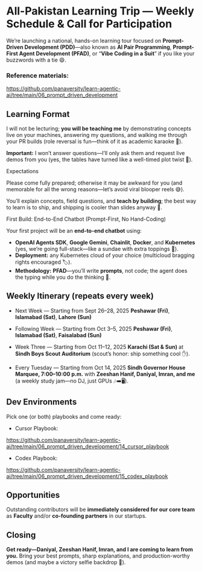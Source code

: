 # All-Pakistan Learning Trip — Weekly Schedule & Call for Participation

We’re launching a national, hands-on learning tour focused on **Prompt-Driven Development (PDD)**—also known as **AI Pair Programming**, **Prompt-First Agent Development (PFAD)**, or “**Vibe Coding in a Suit**” if you like your buzzwords with a tie 😄.

### Reference materials:

https://github.com/panaversity/learn-agentic-ai/tree/main/06_prompt_driven_development


## Learning Format

I will not be lecturing; **you will be teaching me** by demonstrating concepts live on your machines, answering my questions, and walking me through your PR builds (role reversal is fun—think of it as academic karaoke 🎤).

**Important:** I won’t answer questions—I’ll only ask them and request live demos from you (yes, the tables have turned like a well-timed plot twist 🍿).

Expectations

Please come fully prepared; otherwise it may be awkward for you (and memorable for all the wrong reasons—let’s avoid viral blooper reels 😅).

You’ll explain concepts, field questions, and **teach by building**; the best way to learn is to ship, and shipping is cooler than slides anyway 🚀.


First Build: End-to-End Chatbot (Prompt-First, No Hand-Coding)

Your first project will be an **end-to-end chatbot** using:

* **OpenAI Agents SDK**, **Google Gemini**, **Chainlit**, **Docker**, and **Kubernetes** (yes, we’re going full-stack—like a sundae with extra toppings 🍨).
* **Deployment:** any Kubernetes cloud of your choice (multicloud bragging rights encouraged 🏷️).
* **Methodology:** **PFAD**—you’ll write **prompts**, not code; the agent does the typing while you do the thinking 🧠.

## Weekly Itinerary (repeats every week)

* Next Week — Starting from Sept 26–28, 2025
  **Peshawar (Fri)**, **Islamabad (Sat)**, **Lahore (Sun)** 

* Following Week — Starting from Oct 3–5, 2025
  **Peshawar (Fri)**, **Islamabad (Sat)**, **Faisalabad (Sun)**

* Week Three — Starting from Oct 11–12, 2025
  **Karachi (Sat & Sun)** at **Sindh Boys Scout Auditorium** (scout’s honor: ship something cool ✋).

* Every Tuesday — Starting from Oct 14, 2025
  **Sindh Governor House Marquee, 7:00–10:00 p.m.** with **Zeeshan Hanif, Daniyal, Imran, and me** (a weekly study jam—no DJ, just GPUs 🎶➡️🖥️).


## Dev Environments

Pick one (or both) playbooks and come ready:

* Cursor Playbook: 

https://github.com/panaversity/learn-agentic-ai/tree/main/06_prompt_driven_development/14_cursor_playbook

* Codex Playbook: 

https://github.com/panaversity/learn-agentic-ai/tree/main/06_prompt_driven_development/15_codex_playbook

## Opportunities

Outstanding contributors will be **immediately considered for our core team** as **Faculty** and/or **co-founding partners** in our startups.

## Closing

**Get ready—Daniyal, Zeeshan Hanif, Imran, and I are coming to learn from you.** Bring your best prompts, sharp explanations, and production-worthy demos (and maybe a victory selfie backdrop 📸).

